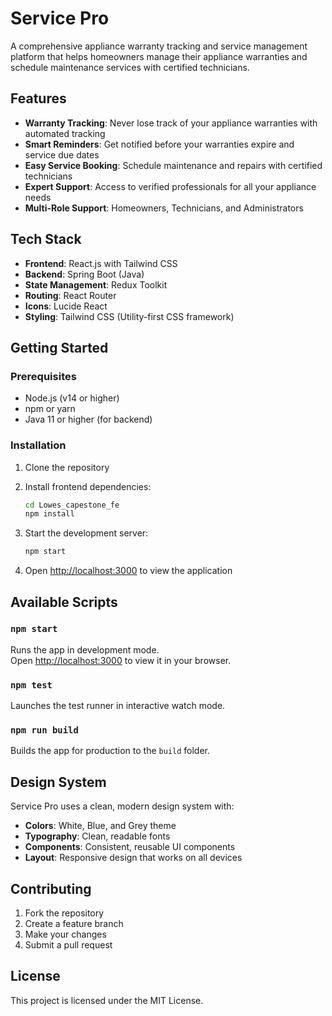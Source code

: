 # Service Pro
A comprehensive appliance warranty tracking and service management platform that helps homeowners manage their appliance warranties and schedule maintenance services with certified technicians.

## Features

- **Warranty Tracking**: Never lose track of your appliance warranties with automated tracking
- **Smart Reminders**: Get notified before your warranties expire and service due dates
- **Easy Service Booking**: Schedule maintenance and repairs with certified technicians
- **Expert Support**: Access to verified professionals for all your appliance needs
- **Multi-Role Support**: Homeowners, Technicians, and Administrators

## Tech Stack

- **Frontend**: React.js with Tailwind CSS
- **Backend**: Spring Boot (Java)
- **State Management**: Redux Toolkit
- **Routing**: React Router
- **Icons**: Lucide React
- **Styling**: Tailwind CSS (Utility-first CSS framework)

## Getting Started

### Prerequisites

- Node.js (v14 or higher)
- npm or yarn
- Java 11 or higher (for backend)

### Installation

1. Clone the repository
2. Install frontend dependencies:
   ```bash
   cd Lowes_capestone_fe
   npm install
   ```

3. Start the development server:
   ```bash
   npm start
   ```

4. Open [http://localhost:3000](http://localhost:3000) to view the application

## Available Scripts

### `npm start`

Runs the app in development mode.\
Open [http://localhost:3000](http://localhost:3000) to view it in your browser.

### `npm test`

Launches the test runner in interactive watch mode.

### `npm run build`

Builds the app for production to the `build` folder.

## Design System

Service Pro uses a clean, modern design system with:

- **Colors**: White, Blue, and Grey theme
- **Typography**: Clean, readable fonts
- **Components**: Consistent, reusable UI components
- **Layout**: Responsive design that works on all devices

## Contributing

1. Fork the repository
2. Create a feature branch
3. Make your changes
4. Submit a pull request

## License

This project is licensed under the MIT License.
